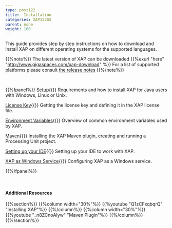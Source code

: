 ```yaml
---
type: post122
title:  Installation
categories: XAP122GS
parent: none
weight: 100
---
```


This guide provides step by step instructions on how to download and install XAP on different operating systems for the supported languages.

{{%note%}}
The latest version of XAP can be downloaded {{%exurl "here" "http://www.gigaspaces.com/xap-download" %}} For a list of supported platforms please consult [the release notes](/release_notes)
{{%/note%}}

<br>

{{%fpanel%}}
[Setup](./installation-java.html){{<wbr>}}
Requirements and how to install XAP for Java users with Windows, Linux or Unix.

[License Key](./license-key.html){{<wbr>}}
Getting the license key and defining it in the XAP license file.

[Environment Variables](./common-environment-variables.html){{<wbr>}}
Overview of common environment variables used by XAP.

[Maven](./installation-maven-overview.html){{<wbr>}}
Installing the XAP Maven plugin, creating and running a Processing Unit project.

[Setting up your IDE](./installation-eclipse-overview.html){{<wbr>}}
Setting up your IDE to work with XAP.

[XAP as Windows Service](./installation-windows-service.html){{<wbr>}}
Configuring XAP as a Windows service.

{{%/fpanel%}}

<br>


#### Additional Resources
{{%section%}}
{{%column width="30%"%}}
{{%youtube "Q1zCFxqbqrQ"  "Installing XAP"%}}
{{%/column%}}
{{%column width="30%"%}}
{{%youtube "_n8ZCnoAIyw"  "Maven Plugin"%}}
{{%/column%}}
{{%/section%}}



